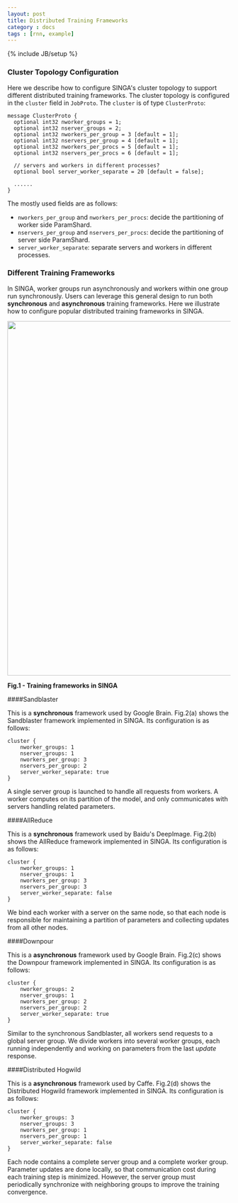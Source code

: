 ```yaml
---
layout: post
title: Distributed Training Frameworks
category : docs
tags : [rnn, example]
---
```

{% include JB/setup %}


### Cluster Topology Configuration

Here we describe how to configure SINGA's cluster topology to support
different distributed training frameworks.
The cluster topology is configured in the `cluster` field in `JobProto`.
The `cluster` is of type `ClusterProto`:

    message ClusterProto {
      optional int32 nworker_groups = 1;
      optional int32 nserver_groups = 2;
      optional int32 nworkers_per_group = 3 [default = 1];
      optional int32 nservers_per_group = 4 [default = 1];
      optional int32 nworkers_per_procs = 5 [default = 1];
      optional int32 nservers_per_procs = 6 [default = 1];

      // servers and workers in different processes?
      optional bool server_worker_separate = 20 [default = false];

      ......
    }


The mostly used fields are as follows:

  * `nworkers_per_group` and `nworkers_per_procs`:
  decide the partitioning of worker side ParamShard.
  * `nservers_per_group` and `nservers_per_procs`:
  decide the partitioning of server side ParamShard.
  * `server_worker_separate`:
  separate servers and workers in different processes.

### Different Training Frameworks

In SINGA, worker groups run asynchronously and
workers within one group run synchronously.
Users can leverage this general design to run
both **synchronous** and **asynchronous** training frameworks.
Here we illustrate how to configure
popular distributed training frameworks in SINGA.

<img src="{{ BASE_PATH }}/assets/image/frameworks.png" style="width: 800px"/>
<p><strong> Fig.1 - Training frameworks in SINGA</strong></p>

####Sandblaster

This is a **synchronous** framework used by Google Brain.
Fig.2(a) shows the Sandblaster framework implemented in SINGA.
Its configuration is as follows:

    cluster {
        nworker_groups: 1
        nserver_groups: 1
        nworkers_per_group: 3
        nservers_per_group: 2
        server_worker_separate: true
    }

A single server group is launched to handle all requests from workers.
A worker computes on its partition of the model,
and only communicates with servers handling related parameters.


####AllReduce

This is a **synchronous** framework used by Baidu's DeepImage.
Fig.2(b) shows the AllReduce framework implemented in SINGA.
Its configuration is as follows:

    cluster {
        nworker_groups: 1
        nserver_groups: 1
        nworkers_per_group: 3
        nservers_per_group: 3
        server_worker_separate: false
    }

We bind each worker with a server on the same node, so that each
node is responsible for maintaining a partition of parameters and
collecting updates from all other nodes.

####Downpour

This is a **asynchronous** framework used by Google Brain.
Fig.2(c) shows the Downpour framework implemented in SINGA.
Its configuration is as follows:

    cluster {
        nworker_groups: 2
        nserver_groups: 1
        nworkers_per_group: 2
        nservers_per_group: 2
        server_worker_separate: true
    }

Similar to the synchronous Sandblaster, all workers send
requests to a global server group. We divide workers into several
worker groups, each running independently and working on parameters
from the last *update* response.

####Distributed Hogwild

This is a **asynchronous** framework used by Caffe.
Fig.2(d) shows the Distributed Hogwild framework implemented in SINGA.
Its configuration is as follows:

    cluster {
        nworker_groups: 3
        nserver_groups: 3
        nworkers_per_group: 1
        nservers_per_group: 1
        server_worker_separate: false
    }

Each node contains a complete server group and a complete worker group.
Parameter updates are done locally, so that communication cost
during each training step is minimized.
However, the server group must periodically synchronize with
neighboring groups to improve the training convergence.
